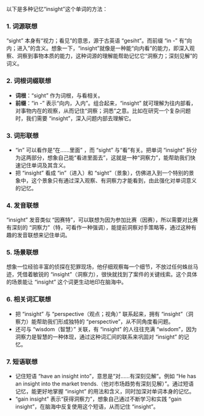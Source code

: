 以下是多种记忆“insight”这个单词的方法：
### 1. 词源联想
“sight” 本身有“视力；看见”的意思，源于古英语 “gesiht”。而前缀 “in -” 有“向内；进入”的含义。想象一下，“insight”就像是一种能“向内看”的能力，即深入观察、洞察到事物本质的能力，这种词源的理解能帮助记忆它“洞察力；深刻见解”的词义。

### 2. 词根词缀联想
 - **词根**：“sight” 作为词根，与看相关。
 - **前缀**：“in -” 表示“向内，入内”。组合起来，“insight” 就可理解为往内部看，对事物内在的观察，从而记住“洞察；洞悉”之意。比如在研究一个复杂问题时，我们需要 “insight”，深入问题内部去理解它。

### 3. 词形联想
 - “in” 可以看作是“在……里面” ，而 “sight” 与“看”有关。把单词 “insight” 拆分为这两部分，想象自己能“看进里面去”，这就是一种“洞察力”，能帮助我们快速记住单词及其含义。
 - 把 “insight” 看成 “in”（进入）和 “sight”（景象），仿佛进入到一个特别的景象中，这个景象只有通过深入观察、有洞察力才能看到，由此强化对单词意义的记忆。

### 4. 发音联想
“insight” 发音类似 “因赛特”，可以联想为因为参加比赛（因赛），所以需要对比赛有深刻的 “洞察力”（特，可看作一种强调），能提前洞察对手策略等，通过这种有趣的发音联想来记住单词。

### 5. 场景联想
想象一位经验丰富的侦探在犯罪现场，他仔细观察每一个细节，不放过任何蛛丝马迹，凭借着敏锐的 “insight”（洞察力），很快就找到了案件的关键线索。这个具体的场景能让 “insight” 这个词更生动地印在脑海中。

### 6. 相关词汇联想
 - 把 “insight” 与 “perspective（观点；视角）” 联系起来，拥有 “insight”（洞察力）能帮助我们形成独特的 “perspective”，从不同角度看问题。
 - 还可与 “wisdom（智慧）” 关联，有 “insight” 的人往往充满 “wisdom”，因为洞察力是智慧的一种体现，通过这种词汇间的联系来巩固对 “insight” 的记忆。

### 7. 短语联想
 - 记住短语 “have an insight into”，意思是“对……有深刻见解”。例如 “He has an insight into the market trends.（他对市场趋势有深刻见解）”。通过短语记忆，能更好地掌握 “insight” 的用法和含义，同时加深对单词本身的记忆。 
 - “gain insight” 表示“获得洞察力”，想象自己通过不断学习和实践 “gain insight”，在脑海中反复使用这个短语，从而记住 “insight”。 